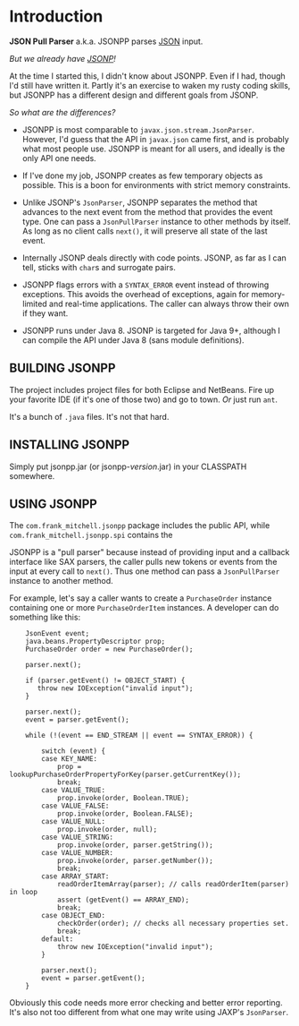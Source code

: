# Introduction #

**JSON Pull Parser** a.k.a. JSONPP parses [JSON](http://json.org) input.

*But we already have [JSONP](https://projects.eclipse.org/projects/ee4j.jsonp)!*

At the time I started this, I didn't know about JSONPP. Even if I had, though
I'd still have written it. Partly it's an exercise to waken my rusty coding skills,
but JSONPP has a different design and different goals from JSONP.


*So what are the differences?*

* JSONPP is most comparable to `javax.json.stream.JsonParser`. However, I'd guess
  that the API in `javax.json` came first, and is probably what most people use.
  JSONPP is meant for all users, and ideally is the only API one needs.

* If I've done my job, JSONPP creates as few temporary objects as possible.
  This is a boon for environments with strict memory constraints.

* Unlike JSONP's `JsonParser`, JSONPP separates the method that advances to the 
  next event from the method that provides the event type. One can pass a 
  `JsonPullParser` instance to other methods by itself. As long as no client 
  calls `next()`, it will preserve all state of the last event.

* Internally JSONP deals directly with code points. JSONP, as far as I can tell,
  sticks with `char`s and surrogate pairs.

* JSONPP flags errors with a `SYNTAX_ERROR` event instead of throwing exceptions.
  This avoids the overhead of exceptions, again for memory-limited and real-time
  applications.  The caller can always throw their own if they want.

* JSONPP runs under Java 8. JSONP is targeted for Java 9+, although I can compile
  the API under Java 8 (sans module definitions).


## BUILDING JSONPP ###

The project includes project files for both Eclipse and NetBeans. Fire up your
favorite IDE (if it's one of those two) and go to town. *Or* just run `ant`.

It's a bunch of `.java` files. It's not that hard.


## INSTALLING JSONPP ##

Simply put jsonpp.jar (or jsonpp-*version*.jar) in your CLASSPATH somewhere.


## USING JSONPP ##

The `com.frank_mitchell.jsonpp` package includes the public API,
while `com.frank_mitchell.jsonpp.spi` contains the

JSONPP is a "pull parser" because instead of providing input and a callback
interface like SAX parsers, the caller pulls new tokens or events from the input at
every call to `next()`. Thus one method can pass a `JsonPullParser` instance to
another method.

For example, let's say a caller wants to create a `PurchaseOrder` instance containing
one or more `PurchaseOrderItem` instances.  A developer can do something like this:

        JsonEvent event;
        java.beans.PropertyDescriptor prop;
        PurchaseOrder order = new PurchaseOrder();

        parser.next();

        if (parser.getEvent() != OBJECT_START) {
           throw new IOException("invalid input");
        }

        parser.next();
        event = parser.getEvent();

        while (!(event == END_STREAM || event == SYNTAX_ERROR)) {

            switch (event) {
            case KEY_NAME:
                prop = lookupPurchaseOrderPropertyForKey(parser.getCurrentKey());
                break;
            case VALUE_TRUE:
                prop.invoke(order, Boolean.TRUE);
            case VALUE_FALSE:
                prop.invoke(order, Boolean.FALSE);
            case VALUE_NULL:
                prop.invoke(order, null);
            case VALUE_STRING:
                prop.invoke(order, parser.getString());
            case VALUE_NUMBER:
                prop.invoke(order, parser.getNumber());
                break;
            case ARRAY_START:
                readOrderItemArray(parser); // calls readOrderItem(parser) in loop
                assert (getEvent() == ARRAY_END);
                break;
            case OBJECT_END:
                checkOrder(order); // checks all necessary properties set.
                break;
            default:
                throw new IOException("invalid input");
            }

            parser.next();
            event = parser.getEvent();
        }

Obviously this code needs more error checking and better error reporting.
It's also not too different from what one may write using JAXP's `JsonParser`.



